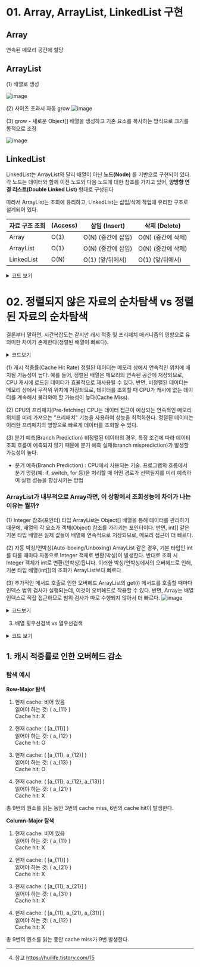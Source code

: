 # 01. Array, ArrayList, LinkedList 구현
## Array
연속된 메모리 공간에 할당

## ArrayList
(1) 배열로 생성

![image](https://github.com/user-attachments/assets/784577ec-dd42-4032-bf44-22ab0a8077c8)

(2) 사이즈 초과시 자동 grow
![image](https://github.com/user-attachments/assets/f75608eb-5bbf-4540-a620-451a8acd96b2)


(3) grow - 새로운 Object[] 배열을 생성하고 기존 요소를 복사하는 방식으로 크기를 동적으로 조정

![image](https://github.com/user-attachments/assets/8fadb12f-54dc-4dcd-a089-6f59a41cdd9d)


## LinkedList
LinkedList는 ArrayList와 달리 배열이 아닌 **노드(Node)** 를 기반으로 구현되어 있다. 
각 노드는 데이터와 함께 이전 노드와 다음 노드에 대한 참조를 가지고 있어, **양방향 연결 리스트(Double Linked List)** 형태로 구성된다

따라서 ArrayList는 조회에 유리하고, LinkedList는 삽입/삭제 작업에 유리한 구조로 설계되어 있다.


| 자료 구조	조회 | (Access) |	삽입 (Insert) |	삭제 (Delete) |
|- |- |- |- |
| Array |	O(1) |	O(N) (중간에 삽입) |	O(N) (중간에 삭제) |
| ArrayList |	O(1) |	O(N) (중간에 삽입) |	O(N) (중간에 삭제) |
| LinkedList |	O(N) |	O(1) (앞/뒤에서) |	O(1) (앞/뒤에서) |

<details>
<summary>코드 보기</summary>
<div markdown="1">
	
``` java

import java.util.ArrayList;
import java.util.LinkedList;
import java.util.Random;

public class ListOperationTest {
    public static void main(String[] args) {
        int N = 100000; // 테스트할 요소 수
        Integer[] array = new Integer[N];
        ArrayList<Integer> arrayList = new ArrayList<>(N);
        LinkedList<Integer> linkedList = new LinkedList<>();

        Random random = new Random();
        
        // Array 초기화
        for (int i = 0; i < N; i++) {
            array[i] = i;
            arrayList.add(i);
            linkedList.add(i);
        }
        
        // 조회 테스트
        System.out.println("=== 조회 시간 측정 ===");
        
        long startTime = System.nanoTime();
        for (int i = 0; i < N; i++) {
            Integer value = array[i];
        }
        long endTime = System.nanoTime();
        System.out.println("Array 조회 시간: " + (endTime - startTime) + " ns");

        startTime = System.nanoTime();
        for (int i = 0; i < N; i++) {
            Integer value = arrayList.get(i);
        }
        endTime = System.nanoTime();
        System.out.println("ArrayList 조회 시간: " + (endTime - startTime) + " ns");

        startTime = System.nanoTime();
        for (int i = 0; i < N; i++) {
            Integer value = linkedList.get(i);
        }
        endTime = System.nanoTime();
        System.out.println("LinkedList 조회 시간: " + (endTime - startTime) + " ns");

        // 중간 삽입 테스트
        System.out.println("\n=== 중간 삽입 시간 측정 ===");

        startTime = System.nanoTime();
        arrayList.add(N / 2, random.nextInt());
        endTime = System.nanoTime();
        System.out.println("ArrayList 중간 삽입 시간: " + (endTime - startTime) + " ns");

        startTime = System.nanoTime();
        linkedList.add(N / 2, random.nextInt());
        endTime = System.nanoTime();
        System.out.println("LinkedList 중간 삽입 시간: " + (endTime - startTime) + " ns");

        // 중간 삭제 테스트
        System.out.println("\n=== 중간 삭제 시간 측정 ===");

        startTime = System.nanoTime();
        arrayList.remove(N / 2);
        endTime = System.nanoTime();
        System.out.println("ArrayList 중간 삭제 시간: " + (endTime - startTime) + " ns");

        startTime = System.nanoTime();
        linkedList.remove(N / 2);
        endTime = System.nanoTime();
        System.out.println("LinkedList 중간 삭제 시간: " + (endTime - startTime) + " ns");
    }
}

```

</div>
</details>

# 02. 정렬되지 않은 자료의 순차탐색 vs 정렬된 자료의 순차탐색

결론부터 말하면, 시간복잡도는 같지만 캐시 적중 및 프리패치 매커니즘의 영향으로 유의미한 차이가 존재한다(정렬된 배열이 빠르다).
   
<details>
<summary>코드보기</summary>
<div markdown="1">
  
``` java

import java.util.*;

public class ListAccessTest {
	public static void main(String[] args) {
		int N = 10000; // 데이터 크기 설정 
		int[] sortedArray = new int[N];
		int[] unsortedArray = new int[N];
		ArrayList<Integer> sortedArrayList = new ArrayList<>(N);
		ArrayList<Integer> unsortedArrayList = new ArrayList<>(N);
		LinkedList<Integer> sortedLinkedList = new LinkedList<>();
		LinkedList<Integer> unsortedLinkedList = new LinkedList<>();

		// 데이터 초기화 (정렬된 경우와 무작위 경우)
		for (int i = 0; i < N; i++) {
			sortedArray[i] = i;
			sortedArrayList.add(i);
			sortedLinkedList.add(i);
			
			int randomInt = (int)(Math.random() * N);
			unsortedArray[i] = randomInt;
			unsortedArrayList.add(randomInt);
			unsortedLinkedList.add(randomInt);
		}
		// 비정렬 배열 조회 시간 측정
		long startTime = System.nanoTime();
		for (int i = 0; i < N; i++) {
			int value = unsortedArray[i];
		}
		long endTime = System.nanoTime();
		System.out.println("비정렬 배열 조회 시간: " + (endTime - startTime) + " ns");

		// 정렬된 배열 조회 시간 측정
		startTime = System.nanoTime();
		for (int i = 0; i < N; i++) {
			int value = sortedArray[i];
		}
		endTime = System.nanoTime();
		System.out.println("정렬된 배열 조회 시간: " + (endTime - startTime) + " ns");

		// 비정렬 ArrayList 조회 시간 측정
		startTime = System.nanoTime();
		for (int i = 0; i < N; i++) {
			int value = unsortedArrayList.get(i);
		}
		endTime = System.nanoTime();
		System.out.println("비정렬 ArrayList 조회 시간: " + (endTime - startTime) + " ns");

		// 정렬된 ArrayList 조회 시간 측정
		startTime = System.nanoTime();
		for (int i = 0; i < N; i++) {
			int value = sortedArrayList.get(i);
		}
		endTime = System.nanoTime();
		System.out.println("정렬된 ArrayList 조회 시간: " + (endTime - startTime) + " ns");

		// 비정렬 LinkedList 조회 시간 측정
		startTime = System.nanoTime();
		for (int i = 0; i < N; i++) {
			int value = unsortedLinkedList.get(i);
		}
		endTime = System.nanoTime();
		System.out.println("비정렬 LinkedList 조회 시간: " + (endTime - startTime) + " ns");

		// 정렬된 LinkedList 조회 시간 측정
		startTime = System.nanoTime();
		for (int i = 0; i < N; i++) {
			int value = sortedLinkedList.get(i);
		}
		endTime = System.nanoTime();
		System.out.println("정렬된 LinkedList 조회 시간: " + (endTime - startTime) + " ns");

	}
}

```

![image](https://github.com/user-attachments/assets/8a365098-dd51-4e29-a051-5763d0eab889)

</div>
</details>

(1) 캐시 적중률(Cache Hit Rate)
정렬된 데이터는 메모리 상에서 연속적인 위치에 배치될 가능성이 높다.
예를 들어, 정렬된 배열은 메모리의 연속된 공간에 저장되므로, CPU 캐시에 로드된 데이터가 효율적으로 재사용될 수 있다.
반면, 비정렬된 데이터는 메모리 상에서 무작위 위치에 저장되므로, 데이터를 조회할 때 CPU가 캐시에 없는 데이터를 계속해서 불러와야 할 가능성이 높다(Cache Miss). 

(2) CPU의 프리패치(Pre-fetching)
CPU는 데이터 접근이 예상되는 연속적인 메모리 위치를 미리 가져오는 "프리패치" 기능을 사용하여 성능을 최적화한다.
정렬된 데이터는 이러한 프리페치의 영향으로 빠르게 데이터를 조회할 수 있다.

(3) 분기 예측(Branch Prediction)
비정렬된 데이터의 경우, 특정 조건에 따라 데이터 조회 흐름이 예측되지 않기 때문에 분기 예측 실패(branch misprediction)가 발생할 가능성이 높다.
* 분기 예측(Branch Prediction) : CPU에서 사용되는 기술. 프로그램의 흐름에서 분기 명령(예: if, switch, for 등)을 처리할 때 어떤 경로가 선택될지를 미리 예측하여 실행 성능을 향상시키는 방법


### ArrayList가 내부적으로 Array라면, 이 상황에서 조회성능에 차이가 나는 이유는 뭘까?

(1) Integer 참조(포인터) 타입
ArrayList는 Object[] 배열을 통해 데이터를 관리하기 때문에, 배열의 각 요소가 객체(Object) 참조를 가리키는 포인터이다.
반면, int[] 같은 기본 타입 배열은 실제 값들이 배열에 연속적으로 저장되므로, 메모리 접근이 더 빠르다.

(2) 자동 박싱/언박싱(Auto-boxing/Unboxing)
ArrayList<Integer> 같은 경우, 기본 타입인 int를 다룰 때마다 자동으로 Integer 객체로 변환(박싱)이 발생한다. 
반대로 조회 시 Integer 객체가 int로 변환(언박싱)됩니다.
이러한 박싱/언박싱에서의 오버헤드로 인해, 기본 타입 배열(int[])의 조회가 ArrayList<Integer>보다 빠르다

(3) 추가적인 메서드 호출로 인한 오버헤드
ArrayList의 get(i) 메서드를 호출할 때마다 인덱스 범위 검사가 실행되는데, 이것이 오버헤드로 작용할 수 있다.
반면, Array는 배열 인덱스로 직접 접근하므로 범위 검사가 따로 수행되지 않아서 더 빠르다.
![image](https://github.com/user-attachments/assets/91dde9a9-1a72-4922-b79b-eafc6dc698ad)

<details>
<summary>코드보기</summary>
<div markdown="1">

``` java

import java.util.*;

public class ListAccessTest {
	public static void main(String[] args) {
		int N = 10000; // 데이터 크기 설정 
		Integer[] sortedArray = new Integer[N];
		Integer[] unsortedArray = new Integer[N];
		ArrayList<Integer> sortedArrayList = new ArrayList<>(N);
		ArrayList<Integer> unsortedArrayList = new ArrayList<>(N);
		LinkedList<Integer> sortedLinkedList = new LinkedList<>();
		LinkedList<Integer> unsortedLinkedList = new LinkedList<>();

		// 데이터 초기화 (정렬된 경우와 무작위 경우)
		for (int i = 0; i < N; i++) {
			sortedArray[i] = i;
			sortedArrayList.add(i);
			sortedLinkedList.add(i);
			
			Integer randomInt = (int)(Math.random() * N);
			unsortedArray[i] = randomInt;
			unsortedArrayList.add(randomInt);
			unsortedLinkedList.add(randomInt);
		}
		// 비정렬 배열 조회 시간 측정
		long startTime = System.nanoTime();
		for (int i = 0; i < N; i++) {
			Integer value = unsortedArray[i];
		}
		long endTime = System.nanoTime();
		System.out.println("비정렬 배열 조회 시간: " + (endTime - startTime) + " ns");

		// 정렬된 배열 조회 시간 측정
		startTime = System.nanoTime();
		for (int i = 0; i < N; i++) {
			Integer value = sortedArray[i];
		}
		endTime = System.nanoTime();
		System.out.println("정렬된 배열 조회 시간: " + (endTime - startTime) + " ns");

		// 비정렬 ArrayList 조회 시간 측정
		startTime = System.nanoTime();
		for (int i = 0; i < N; i++) {
			Integer value = unsortedArrayList.get(i);
		}
		endTime = System.nanoTime();
		System.out.println("비정렬 ArrayList 조회 시간: " + (endTime - startTime) + " ns");

		// 정렬된 ArrayList 조회 시간 측정
		startTime = System.nanoTime();
		for (int i = 0; i < N; i++) {
			Integer value = sortedArrayList.get(i);
		}
		endTime = System.nanoTime();
		System.out.println("정렬된 ArrayList 조회 시간: " + (endTime - startTime) + " ns");

		// 비정렬 LinkedList 조회 시간 측정
		startTime = System.nanoTime();
		for (int i = 0; i < N; i++) {
			Integer value = unsortedLinkedList.get(i);
		}
		endTime = System.nanoTime();
		System.out.println("비정렬 LinkedList 조회 시간: " + (endTime - startTime) + " ns");

		// 정렬된 LinkedList 조회 시간 측정
		startTime = System.nanoTime();
		for (int i = 0; i < N; i++) {
			Integer value = sortedLinkedList.get(i);
		}
		endTime = System.nanoTime();
		System.out.println("정렬된 LinkedList 조회 시간: " + (endTime - startTime) + " ns");

	}
}

```
![image](https://github.com/user-attachments/assets/d2d41332-6a20-4349-9306-660d661f3bb3)

</div>
</details>




03. 배열 횡우선검색 vs 열우선검색
   
<details>
<summary>코드 보기</summary>
<div markdown="1">


``` java

public class ArrayTest {

	static int N = 10000;

	public static void main(String[] args) {
		System.out.println("=== 행우선순서 ===");
		long result = averageRow(new int[N][N]);
		System.out.println("행 우선 탐색 순서 결과 : " + result + " ns");
		System.out.println("=== 열우선순서 ===");
		result = averageCol(new int[N][N]);
		System.out.println("열 우선 탐색 순서 결과 : " + result + " ns");
	}

	// 행 우선 순서
	private static long averageRow(int[][] mat) {
		long startTime = System.nanoTime();

		for (int i = 0; i < N; i++) {
			for (int j = 0; j < N; j++) {
				int value = mat[i][j];
			}
		}

		long endTime = System.nanoTime();
		return endTime - startTime;
	}

	// 열 우선 순서
	private static long averageCol(int[][] mat) {
		long startTime = System.nanoTime();

		for (int i = 0; i < N; i++) {
			for (int j = 0; j < N; j++) {
				int value = mat[j][i];
			}
		}

		long endTime = System.nanoTime();
		return endTime - startTime;
	}
}

```

![image](https://github.com/user-attachments/assets/db0b8e73-8fb7-42a7-af70-e46cd94f81a7)


</div>
</details>

## 1. 캐시 적중률로 인한 오버헤드 감소


### 탐색 예시

**Row-Major 탐색**

1. 현재 cache: 비어 있음  
   읽어야 하는 것: \( a_{11} \)  
   Cache hit: X  

2. 현재 cache: \( [a_{11}] \)  
   읽어야 하는 것: \( a_{12} \)  
   Cache hit: O  

3. 현재 cache: \( [a_{11}, a_{12}] \)  
   읽어야 하는 것: \( a_{13} \)  
   Cache hit: O  

4. 현재 cache: \( [a_{11}, a_{12}, a_{13}] \)  
   읽어야 하는 것: \( a_{21} \)  
   Cache hit: X  

총 9번의 원소를 읽는 동안 3번의 cache miss, 6번의 cache hit이 발생한다.

**Column-Major 탐색**

1. 현재 cache: 비어 있음  
   읽어야 하는 것: \( a_{11} \)  
   Cache hit: X  

2. 현재 cache: \( [a_{11}] \)  
   읽어야 하는 것: \( a_{21} \)  
   Cache hit: X  

3. 현재 cache: \( [a_{11}, a_{21}] \)  
   읽어야 하는 것: \( a_{31} \)  
   Cache hit: X  

4. 현재 cache: \( [a_{11}, a_{21}, a_{31}] \)  
   읽어야 하는 것: \( a_{12} \)  
   Cache hit: X  

총 9번의 원소를 읽는 동안 cache miss가 9번 발생한다.

---
04. 참고
https://huilife.tistory.com/15
